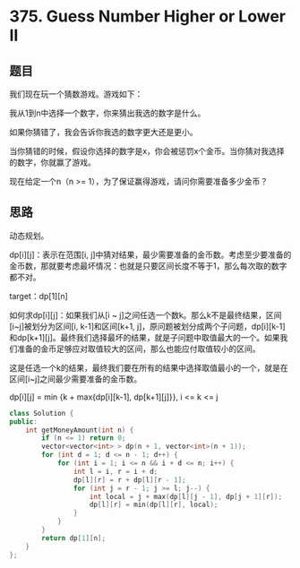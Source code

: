 # 375. Guess Number Higher or Lower II
## 题目
我们现在玩一个猜数游戏。游戏如下：

我从1到n中选择一个数字，你来猜出我选的数字是什么。

如果你猜错了，我会告诉你我选的数字更大还是更小。

当你猜错的时候，假设你选择的数字是x，你会被惩罚x个金币。当你猜对我选择的数字，你就赢了游戏。

现在给定一个n（n >= 1），为了保证赢得游戏，请问你需要准备多少金币？

## 思路
动态规划。

dp[i][j]：表示在范围[i, j]中猜对结果，最少需要准备的金币数。考虑至少要准备的金币数，那就要考虑最坏情况：也就是只要区间长度不等于1，那么每次取的数字都不对。

target：dp[1][n]

如何求dp[i][j]：如果我们从[i ~ j]之间任选一个数k。那么k不是最终结果，区间[i~j]被划分为区间[i, k-1]和区间[k+1, j]，原问题被划分成两个子问题，dp[i][k-1]和dp[k+1][j]。最终我们选择最坏的结果，就是子问题中取值最大的一个。如果我们准备的金币足够应对取值较大的区间，那么也能应付取值较小的区间。

这是任选一个k的结果，最终我们要在所有的结果中选择取值最小的一个，就是在区间[i~j]之间最少需要准备的金币数。

dp[i][j] =  min {k + max{dp[i][k-1], dp[k+1][j]}}, i <= k <= j

```C++
class Solution {
public:
    int getMoneyAmount(int n) {
        if (n <= 1) return 0;
        vector<vector<int> > dp(n + 1, vector<int>(n + 1));
        for (int d = 1; d <= n - 1; d++) {
            for (int i = 1; i <= n && i + d <= n; i++) {
                int l = i, r = i + d;
                dp[l][r] = r + dp[l][r - 1];
                for (int j = r - 1; j >= l; j--) {
                    int local = j + max(dp[l][j - 1], dp[j + 1][r]);
                    dp[l][r] = min(dp[l][r], local);
                }
            }
        }
        return dp[1][n];
    }
};
```
